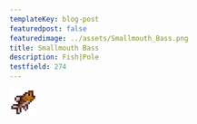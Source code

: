 ```yaml
---
templateKey: blog-post
featuredpost: false
featuredimage: ../assets/Smallmouth_Bass.png
title: Smallmouth Bass
description: Fish|Pole
testfield: 274
---
```

![Smallmouth Bass](../assets/Smallmouth_Bass.png)